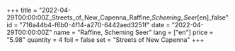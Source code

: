 +++
title = "2022-04-29T00:00:00Z_Streets_of_New_Capenna_Raffine,_Scheming_Seer_[en]_false"
id = "716a44b4-f6b0-4f14-a270-6442aed3251f"
date = "2022-04-29T00:00:00Z"
name = "Raffine, Scheming Seer"
lang = ["en"]
price = "5.98"
quantity = 4
foil = false
set = "Streets of New Capenna"
+++
